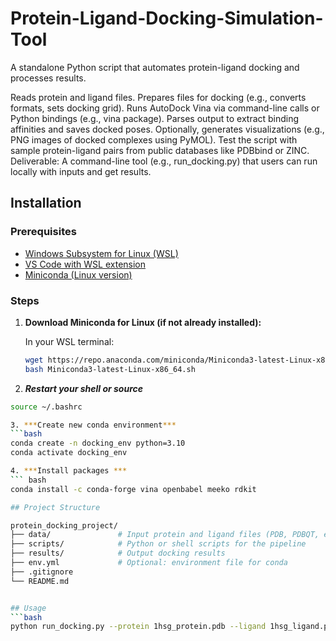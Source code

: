 # Protein-Ligand-Docking-Simulation-Tool
A standalone Python script that automates protein-ligand docking and processes results.

Reads protein and ligand files.
Prepares files for docking (e.g., converts formats, sets docking grid).
Runs AutoDock Vina via command-line calls or Python bindings (e.g., vina package).
Parses output to extract binding affinities and saves docked poses.
Optionally, generates visualizations (e.g., PNG images of docked complexes using PyMOL).
  Test the script with sample protein-ligand pairs from public databases like PDBbind or ZINC.
Deliverable: A command-line tool (e.g., run_docking.py) that users can run locally with inputs and get results.

## Installation
### Prerequisites

- [Windows Subsystem for Linux (WSL)](https://learn.microsoft.com/en-us/windows/wsl/install)
- [VS Code with WSL extension](https://code.visualstudio.com/docs/remote/wsl)
- [Miniconda (Linux version)](https://docs.conda.io/en/latest/miniconda.html)

### Steps

1. **Download Miniconda for Linux (if not already installed):**

   In your WSL terminal:

   ```bash
   wget https://repo.anaconda.com/miniconda/Miniconda3-latest-Linux-x86_64.sh
   bash Miniconda3-latest-Linux-x86_64.sh

2. ***Restart your shell or source*** 
  ``` bash 
  source ~/.bashrc

3. ***Create new conda environment*** 
  ```bash
  conda create -n docking_env python=3.10
  conda activate docking_env

4. ***Install packages ***
``` bash
conda install -c conda-forge vina openbabel meeko rdkit

## Project Structure

protein_docking_project/
├── data/               # Input protein and ligand files (PDB, PDBQT, etc.)
├── scripts/            # Python or shell scripts for the pipeline
├── results/            # Output docking results
├── env.yml             # Optional: environment file for conda
├── .gitignore
└── README.md


## Usage
```bash
python run_docking.py --protein 1hsg_protein.pdb --ligand 1hsg_ligand.pdb --output_dir results --center 15 10 20 --box_size 20 20 20

